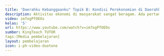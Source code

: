```yaml
---
title: 'Daerahku Kebanggaanku" Topik B: Kondisi Perekonomian di Daerahku'
description: Aktivitas ekonomi di masyarakat sangat beragam. Ada pertanian, perkebunan, perikanan, peternakan, perdagangan, jasa, pertambangan, dan perindustrian. Ada yang bekerja di perkantoran, bank, sawah, ladang, tempat-tempat perbelanjaan, pabrik, pelabuhan, dan tempat lainnya.
video: im7ogPfOEOs
kelas: '5'
url: https://www.youtube.com/watch?v=im7ogPfOEOs
sumber: KingTeach TUTOR
tags:[Media pembelajaran]
layout: pembelajaran
icon: i-ph-video-duotone
---
```


